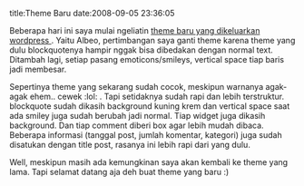 title:Theme Baru
date:2008-09-05 23:36:05

Beberapa hari ini saya mulai ngeliatin
<a href="http://en.blog.wordpress.com/2008/09/03/albeo-theme-launch/">
 theme baru yang dikeluarkan wordpress
</a>
. Yaitu Albeo, pertimbangan saya ganti theme karena theme yang dulu blockquotenya hampir nggak bisa dibedakan dengan normal text. Ditambah lagi, setiap pasang emoticons/smileys, vertical space tiap baris jadi membesar.

Sepertinya theme yang sekarang sudah cocok, meskipun warnanya agak-agak ehem.. cewek :lol: . Tapi setidaknya sudah rapi dan lebih terstruktur. blockquote sudah dikasih background kuning krem dan vertical space saat ada smiley juga sudah berubah jadi normal. Tiap widget juga dikasih background. Dan tiap comment diberi box agar lebih mudah dibaca. Beberapa informasi (tanggal post, jumlah komentar, kategori) juga sudah disatukan dengan title post, rasanya ini lebih rapi dari yang dulu.

Well, meskipun masih ada kemungkinan saya akan kembali ke theme yang lama. Tapi selamat datang aja deh buat theme yang baru :)
